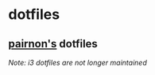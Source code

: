 # dotfiles

## [pairnon's](https://github.com/pairnon) dotfiles

_Note: i3 dotfiles are not longer maintained_

